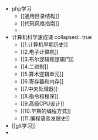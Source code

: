 - php学习
	- [[通用目录结构]]
	- [[代码风格指南]]
	-
- 计算机科学速成课
  collapsed:: true
	- [[1.计算机早期历史]]
	- [[2.电子计算机]]
	- [[3.布尔逻辑和逻辑门]]
	- [[4.二进制]]
	- [[5.算术逻辑单元]]
	- [[6.寄存器和内存]]
	- [[7.中央处理器]]
	- [[8.指令和程序]]
	- [[9.高级CPU设计]]
	- [[10.早期的编程方式]]
	- [[11.编程语言发展史]]
- [[git学习]]
-